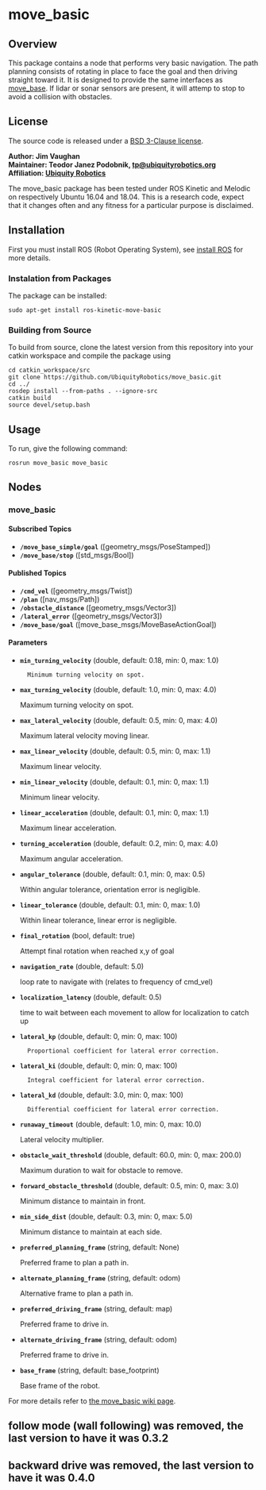 
# move_basic

## Overview

This package contains a node that performs very basic navigation.
The path planning consists of rotating in place to face the goal and then
driving straight toward it.  It is designed to provide the same interfaces as
[move_base](http://wiki.ros.org/move_base). If lidar or sonar sensors are
present, it will attemp to stop to avoid a collision with obstacles.

## License

The source code is released under a [BSD 3-Clause license](LICENSE).

**Author: Jim Vaughan <br/>**
**Maintainer: Teodor Janez Podobnik, tp@ubiquityrobotics.org <br/>**
**Affiliation: [Ubiquity Robotics](www.ubiquityrobotics.org)**

The move_basic package has been tested under ROS Kinetic and Melodic on respectively Ubuntu 16.04 and 18.04. This is a research code, expect that it changes often and any fitness for a particular purpose is disclaimed.

## Installation

First you must install ROS (Robot Operating System),
see [install ROS](http://wiki.ros.org/ROS/Installation) for more details.

### Instalation from Packages

The package can be installed:

    sudo apt-get install ros-kinetic-move-basic

### Building from Source

To build from source, clone the latest version from this repository into your catkin workspace and compile the package using

    cd catkin_workspace/src
    git clone https://github.com/UbiquityRobotics/move_basic.git
    cd ../
    rosdep install --from-paths . --ignore-src
    catkin build
    source devel/setup.bash

## Usage

To run, give the following command:

    rosrun move_basic move_basic

## Nodes

### move_basic

#### Subscribed Topics

* **`/move_base_simple/goal`** ([geometry_msgs/PoseStamped])
* **`/move_base/stop`** ([std_msgs/Bool])

#### Published Topics

* **`/cmd_vel`** ([geometry_msgs/Twist])
* **`/plan`** ([nav_msgs/Path])
* **`/obstacle_distance`** ([geometry_msgs/Vector3])
* **`/lateral_error`** ([geometry_msgs/Vector3])
* **`/move_base/goal`** ([move_base_msgs/MoveBaseActionGoal])

#### Parameters

* **`min_turning_velocity`** (double, default: 0.18, min: 0, max: 1.0)

        Minimum turning velocity on spot.

* **`max_turning_velocity`** (double, default: 1.0, min: 0, max: 4.0)

	Maximum turning velocity on spot.

* **`max_lateral_velocity`** (double, default: 0.5, min: 0, max: 4.0)

	Maximum lateral velocity moving linear.

* **`max_linear_velocity`** (double, default: 0.5, min: 0, max: 1.1)

	Maximum linear velocity.

* **`min_linear_velocity`** (double, default: 0.1, min: 0, max: 1.1)

	Minimum linear velocity.

* **`linear_acceleration`** (double, default: 0.1, min: 0, max: 1.1)

	Maximum linear acceleration.

* **`turning_acceleration`** (double, default: 0.2, min: 0, max: 4.0)

	Maximum angular acceleration.

* **`angular_tolerance`** (double, default: 0.1, min: 0, max: 0.5)

	Within angular tolerance, orientation error is negligible.

* **`linear_tolerance`** (double, default: 0.1, min: 0, max: 1.0)

	Within linear tolerance, linear error is negligible.

* **`final_rotation`** (bool, default: true)

	Attempt final rotation when reached x,y of goal

* **`navigation_rate`** (double, default: 5.0)

	loop rate to navigate with (relates to frequency of cmd_vel)
	
* **`localization_latency`** (double, default: 0.5)

	time to wait between each movement to allow for localization to catch up
	
* **`lateral_kp`** (double, default: 0, min: 0, max: 100)

        Proportional coefficient for lateral error correction.

* **`lateral_ki`** (double, default: 0, min: 0, max: 100)

        Integral coefficient for lateral error correction.

* **`lateral_kd`** (double, default: 3.0, min: 0, max: 100)

        Differential coefficient for lateral error correction.

* **`runaway_timeout`** (double, default: 1.0, min: 0, max: 10.0)

	Lateral velocity multiplier.

* **`obstacle_wait_threshold`** (double, default: 60.0, min: 0, max: 200.0)

	Maximum duration to wait for obstacle to remove.

* **`forward_obstacle_threshold`** (double, default: 0.5, min: 0, max: 3.0)

	Minimum distance to maintain in front.

* **`min_side_dist`** (double, default: 0.3, min: 0, max: 5.0)

	Minimum distance to maintain at each side.

* **`preferred_planning_frame`** (string, default: None)

	Preferred frame to plan a path in.

* **`alternate_planning_frame`** (string, default: odom)

	Alternative frame to plan a path in.

* **`preferred_driving_frame`** (string, default: map)

	Preferred frame to drive in.

* **`alternate_driving_frame`** (string, default: odom)

	Preferred frame to drive in.

* **`base_frame`** (string, default: base_footprint)

	Base frame of the robot.

For more details refer to [the move_basic wiki page](http://wiki.ros.org/move_basic).

## follow mode (wall following) was removed, the last version to have it was 0.3.2
## backward drive was removed, the last version to have it was 0.4.0
